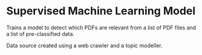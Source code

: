 # Supervised Machine Learning Model
Trains a model to detect which PDFs are relevant from a list of PDF files and a list of pre-classified data. 

Data source created using a web crawler and a topic modeller.
